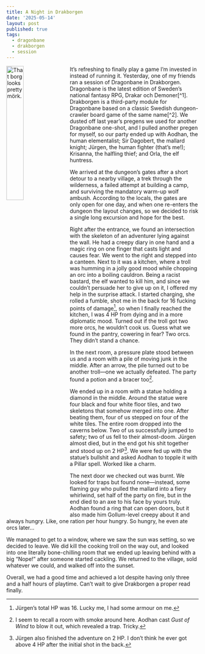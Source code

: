 ```yaml
---
title: A Night in Drakborgen
date: '2025-05-14'
layout: post
published: true
tags:
  - dragonbane
  - drakborgen
  - session
---
```

<img src="https://vorpalmace.github.io/images/drakborgen.jpg" alt="That borg looks pretty mörk." style="float: left; width: 30%; margin-right: 15px;"/>
It’s refreshing to finally play a game I’m invested in instead of running it. Yesterday, one of my friends ran a session of Dragonbane in Drakborgen. Dragonbane is the latest edition of Sweden’s national fantasy RPG, Drakar och Demoner[^1]. Drakborgen is a third-party module for Dragonbane based on a classic Swedish dungeon-crawler board game of the same name[^2]. We dusted off last year’s pregens we used for another Dragonbane one-shot, and I pulled another pregen for myself, so our party ended up with Aodhan, the human elementalist; Sir Dagobert, the mallard knight; Jürgen, the human fighter (that’s me!); Krisanna, the halfling thief; and Orla, the elf huntress.

We arrived at the dungeon’s gates after a short detour to a nearby village, a trek through the wilderness, a failed attempt at building a camp, and surviving the mandatory warm-up wolf ambush. According to the locals, the gates are only open for one day, and when one re-enters the dungeon the layout changes, so we decided to risk a single long excursion and hope for the best.

Right after the entrance, we found an intersection with the skeleton of an adventurer lying against the wall. He had a creepy diary in one hand and a magic ring on one finger that casts light and causes fear. We went to the right and stepped into a canteen. Next to it was a kitchen, where a troll was humming in a jolly good mood while chopping an orc into a boiling cauldron. Being a racist bastard, the elf wanted to kill him, and since we couldn’t persuade her to give up on it, I offered my help in the surprise attack. I started charging, she rolled a fumble, shot me in the back for 16 fucking points of damage[^3], so when I finally reached the kitchen, I was 4 HP from dying and in a more diplomatic mood. Turned out if the troll got two more orcs, he wouldn’t cook us. Guess what we found in the pantry, cowering in fear? Two orcs. They didn’t stand a chance.

In the next room, a pressure plate stood between us and a room with a pile of moving junk in the middle. After an arrow, the pile turned out to be another troll—one we actually defeated. The party found a potion and a bracer too[^4].

We ended up in a room with a statue holding a diamond in the middle. Around the statue were four black and four white floor tiles, and two skeletons that somehow merged into one. After beating them, four of us stepped on four of the white tiles. The entire room dropped into the caverns below. Two of us successfully jumped to safety; two of us fell to their almost-doom. Jürgen almost died, but in the end got his shit together and stood up on 2 HP[^5]. We were fed up with the statue’s bullshit and asked Aodhan to topple it with a Pillar spell. Worked like a charm.

The next door we checked out was burnt. We looked for traps but found none—instead, some flaming guy who pulled the mallard into a fiery whirlwind, set half of the party on fire, but in the end died to an axe to his face by yours truly. Aodhan found a ring that can open doors, but it also made him Gollum-level creepy about it and always hungry. Like, one ration per hour hungry. So hungry, he even ate orcs later…

We managed to get to a window, where we saw the sun was setting, so we decided to leave. We did kill the cooking troll on the way out, and looked into one literally bone-chilling room that we ended up leaving behind with a big “Nope!” after someone started cackling. We returned to the village, sold whatever we could, and walked off into the sunset.

Overall, we had a good time and achieved a lot despite having only three and a half hours of playtime. Can’t wait to give Drakborgen a proper read finally.

[^1]: I have written about its [beta](https://vorpalmace.blogspot.com/2022/12/preview-dragonbane-drakar-och-demoner.html) on the old blog, and I intend to write a full review in the near future. It’s a game that’s near and dear to me, but also one that annoys the hell out of me with some of its design decisions.

[^2]: I will write about the module too once I read it cover to cover. I had to hide the book from myself because of the very session I’m writing about in this post.

[^3]: Jürgen’s total HP was 16. Lucky me, I had some armour on me.

[^4]: I seem to recall a room with smoke around here. Aodhan cast *Gust of Wind* to blow it out, which revealed a trap. Tricky.

[^5]: Jürgen also finished the adventure on 2 HP. I don’t think he ever got above 4 HP after the initial shot in the back.
